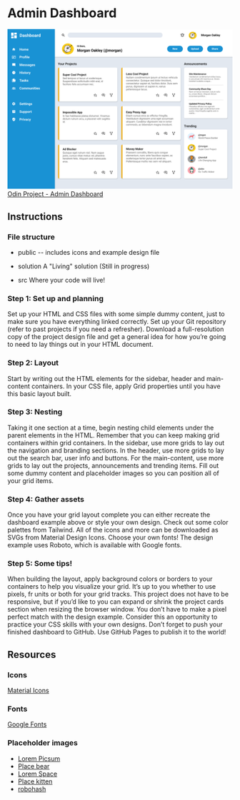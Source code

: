 # Admin Dashboard
![Admin Dashboard](/public/design.png?raw=true "Admin Dashboard")
[Odin Project - Admin Dashboard](https://www.theodinproject.com/lessons/node-path-intermediate-html-and-css-admin-dashboard)
## Instructions

### File structure
- public 
  -- includes icons and example design file
- solution
  A "Living" solution (Still in progress)

- src
  Where your code will live!

### Step 1: Set up and planning
Set up your HTML and CSS files with some simple dummy content, just to make sure you have everything linked correctly.
Set up your Git repository (refer to past projects if you need a refresher).
Download a full-resolution copy of the project design file and get a general idea for how you’re going to need to lay things out in your HTML document.

### Step 2: Layout
Start by writing out the HTML elements for the sidebar, header and main-content containers.
In your CSS file, apply Grid properties until you have this basic layout built.
### Step 3: Nesting
Taking it one section at a time, begin nesting child elements under the parent elements in the HTML. Remember that you can keep making grid containers within grid containers.
In the sidebar, use more grids to lay out the navigation and branding sections.
In the header, use more grids to lay out the search bar, user info and buttons.
For the main-content, use more grids to lay out the projects, announcements and trending items.
Fill out some dummy content and placeholder images so you can position all of your grid items.
### Step 4: Gather assets
Once you have your grid layout complete you can either recreate the dashboard example above or style your own design.
Check out some color palettes from Tailwind.
All of the icons and more can be downloaded as SVGs from Material Design Icons.
Choose your own fonts! The design example uses Roboto, which is available with Google fonts.
### Step 5: Some tips!
When building the layout, apply background colors or borders to your containers to help you visualize your grid.
It’s up to you whether to use pixels, fr units or both for your grid tracks.
This project does not have to be responsive, but if you’d like to you can expand or shrink the project cards section when resizing the browser window.
You don’t have to make a pixel perfect match with the design example. Consider this an opportunity to practice your CSS skills with your own designs.
Don’t forget to push your finished dashboard to GitHub. Use GitHub Pages to publish it to the world!


## Resources

### Icons
[Material Icons](https://pictogrammers.com/library/mdi/)

### Fonts
[Google Fonts](https://fonts.google.com/)

### Placeholder images
- [Lorem Picsum](https://picsum.photos/)
- [Place bear](https://placebear.com/)
- [Lorem Space](https://lorem.space/)
- [Place kitten](https://placekitten.com/)
- [robohash](https://robohash.org/)